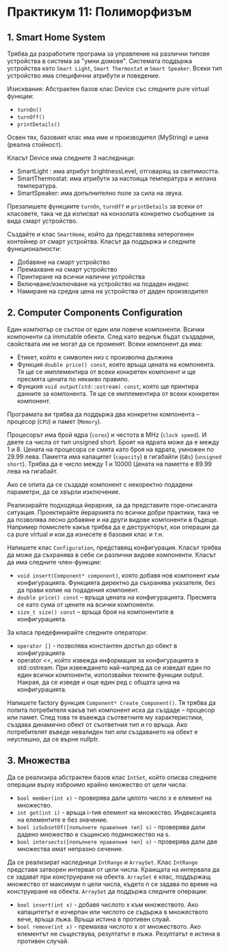 # Практикум 11: Полиморфизъм

## 1. Smart Home System
Трябва да разработите програма за управление на различни типове устройства в система за "умни домове". Системата поддържа устройства като ```Smart Light```, ```Smart Thermostat``` и ```Smart Speaker```. Всеки тип устройство има специфични атрибути и поведение.

Изисквания: Абстрактен базов клас Device със следните pure virtual функции:
- ```turnOn()```
- ```turnOff()```
- ```printDetails()```

Освен тях, базовият клас има име и производител (MyString) и цена (реална стойност).

Класът Device има следните 3 наследници:

- SmartLight : има атрибут brightnessLevel, отговарящ за светимостта.
- SmartThermostat: има атрибути за настояща температура и желана температура.
- SmartSpeaker: има допълнително поле за сила на звука.

Презапишете функциите ```turnOn```, ```turnOff``` и ```printDetails``` за всеки от класовете, така че да изписват на конзолата конкретно съобщение за вида смарт устройство.

Създайте и клас ```SmartHome```, който да представлява хетерогенен контейнер от смарт устройтва. Класът да поддържа и следните функционалности:
- Добавяне на смарт устройство
- Премахване на смарт устройство
- Принтиране на всички налични устройства
- Включване/изключване на устройство на подаден индекс
- Намиране на средна цена на устройства от даден производител


## 2. Computer Components Configuration
Един компютър се състои от един или повече компоненти. Всички компоненти са immutable обекти. След като веднъж бъдат създадени, свойствата им не могат да се променят. Всеки компонент да има:
- Етикет, който е символен низ с произволна дължина
- Функция ```double price() const```, която връща цената на компонента. Тя ще се имплементира от всеки конкретен компонент и ще пресмята цената по някакво правило.
- Фунцкия ```void output(std::ostream) const```, която ще принтира данните за компонента.  Тя ще се имплементира от всеки конкретен компонент.

Програмата ви трябва да поддържа два конкретни компонента – процесор (```CPU```) и памет (```Memory```).

Процесорът има брой ядра (```cores```) и честота в MHz (```clock speed```). И двете са числа от тип unsigned short. Броят на ядрата може да е между 1 и 8. Цената на процесора се смята като броя на ядрата, умножен по 29.99 лева. Паметта има капацитет (```capacity```) в гигабайти (```GBs```) (```unsigned short```). Трябва да е число между 1 и 10000 Цената на паметта е 89.99 лева на гигабайт.

Ако се опита да се създаде компонент с некоректно подадени параметри, да се хвърли изключение.

Реализирайте подходяща йерархия, за да представите горе-описаната ситуация. Проектирайте йерархията по всички добри практики, така че да позволява лесно добавяне и на други видове компоненти в бъдеще. Например помислете какъв трябва да е деструкторът, кои операции да са pure virtual и кои да изнесете в базовия клас и т.н.

Напишете клас ```Configuration```, представящ конфигурация. Класът трябва да може да съхранява в себе си различни видове компоненти. Класът да има следните член-функции:
- ```void insert(Component* component)```, която добавя нов компонент към конфигурацията. Функцията директно да съхранява указателя, без да прави копие на подадения компонент.
- ```double price() const``` – връща цената на конфигурацията. Пресмята се като сума от цените на всички компоненти.
- ```size_t size() const``` – връща броя на компонентите в конфигурацията.
  
За класа предефинирайте следните оператори:
- ```operator []``` - позволява константен достъп до обект в конфигурацията
- operator <<, който извежда информация за конфигурацията в std::ostream. При извеждането най-напред да се изведат един по един всички компоненти, използвайки техните функции output. Накрая, да се изведе и още един ред с общата цена на конфигурацията.

Напишете factory функция ```Component* Create_Component()```. Тя трябва да попита потребителя какъв тип компонент иска да създаде – процесор или памет. След това тя въвежда съответните му характеристики, създава динамично обект от съответния тип и го връща. Ако потребителят въведе невалиден тип или създаването на обект е неуспешно, да се върне nullptr.

## 3. Множества
Да се реализира абстрактен базов клас ```IntSet```, който описва следните операции върху изброимо крайно множество от цели числа:
- ```bool member(int x)``` - проверява дали цялото число x е елемент на множество.
- ```int get(int i)``` - връща i-тия елемент на множество. Индексацията на елементите е без значение.
- ```bool isSubsetOf([попълнете правилния тип] s)``` - проверява дали дадено множество е същинско подмножество на s.
- ```bool intersects([попълнете правилния тип] s)``` - проверява дали две множества имат непразно сечение.
  
Да се реализират наследници ```IntRange``` и ```ArraySet```. Клас ```IntRange``` представя затворен интервал от цели числа. Краищата на интервала да се задават при конструиране на обекта. ```ArraySet``` е клас, поддържащ множество от максимум n цели числа, където n се задава по време на конструиране на обекта. ```ArraySet``` да поддържа следните операции:
- ```bool insert(int x)``` - добавя числото x към множеството. Ако капацитетът е изчерпан или числото се съдържа в множеството вече, връща лъжа. Връща истина в противен слуай.
- ```bool remove(int x)``` - премахва числото x от множеството. Ако елементът не съществува, резултатът е лъжа. Резултатът е истина в противен случай.
